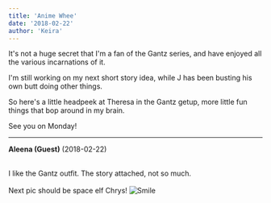 ```yaml
---
title: 'Anime Whee'
date: '2018-02-22'
author: 'Keira'
---
```


<p>It's not a huge secret that I'm a fan of the Gantz series, and have enjoyed all the various incarnations of it.</p><p>I'm still working on my next short story idea, while J has been busting his own butt doing other things. </p><p>So here's a little headpeek at Theresa in the Gantz getup, more little fun things that bop around in my brain.</p><p>See you on Monday!</p>

---
**Aleena (Guest)** (2018-02-22)

<br> I like the Gantz outfit. The story attached, not so much.<br><br>Next pic should be space elf Chrys! <img src="/smilies/smile.gif" alt="Smile" border="0"><br>

